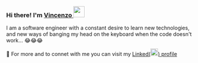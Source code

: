 ### Hi there! I'm [Vincenzo <img src="https://user-images.githubusercontent.com/10675526/219479446-eb143130-d3ff-43ad-806a-3868e6e0f9ce.png" width="30" />](linkedin.com/in/vincenzoguglielmo)

I am a software engineer with a constant desire to learn new technologies, and new ways of banging my head on the keyboard when the code doesn't work... :joy::joy::joy:


🔗 For more and to connet with me you can visit my [Linked\(<img src="https://user-images.githubusercontent.com/10675526/219473949-82495b3f-72e6-4ad0-a7b3-e850114306a5.svg" width="20" />\) profile](https://www.linkedin.com/in/vincenzoguglielmo/)

